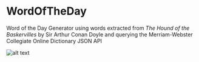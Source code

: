 # WordOfTheDay
 Word of the Day Generator using words extracted from *The Hound of the Baskervilles* by Sir Arthur Conan Doyle and querying the Merriam-Webster Collegiate Online Dictionary JSON API

![alt text](https://github.com/jasonrorr/WordOfTheDay/blob/master/Support/Images/WordOfTheDay.gif "GIF showing functionality")
